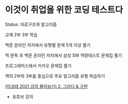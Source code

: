 # 이것이 취업을 위한 코딩 테스트다

Status: 자료구조와 알고리즘

교재 2부 3부 학습

백준 온라인 저지에서 유형별 문제 5개 이상 풀기

책 완독 후 백준 온라인 저지에서 삼성 SW 역량테스트 문제집 풀기

프로그래머스에서 카카오 문제집 풀기

책의 2부와 3부를 중심으로 주요 알고리즘 유형 복습하기 

[(이코테 2021 강의 몰아보기) 2. 그리디 & 구현](https://www.youtube.com/watch?v=2zjoKjt97vQ&list=PLRx0vPvlEmdAghTr5mXQxGpHjWqSz0dgC&index=2)

- 유튜브 강의